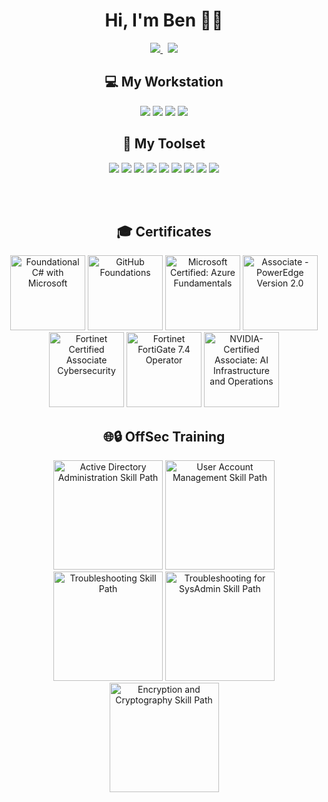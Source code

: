 <h1 align='center'>
  Hi, I'm Ben 👨‍💻
</h1>

<p align='center'>
  <a href="https://www.linkedin.com/in/benmilton">
    <img src="https://img.shields.io/badge/linkedin-%230077B5.svg?&style=for-the-badge&logo=linkedin&logoColor=white" />
  </a>&nbsp;
  <a href="https://www.credly.com/users/benmilton">
    <img src="https://img.shields.io/badge/Credly-FF6B00.svg?style=for-the-badge&logo=Credly&logoColor=white" />
  </a>
</p>

<h2 align='center'>
  💻 My Workstation
</h2>
<p align='center'>
  <img src="https://img.shields.io/badge/Windows-11-0078d4?style=for-the-badge&logoColor=white"/>
  <img src="https://img.shields.io/badge/intel-core%20i7%2012th-%230071C5.svg?&style=for-the-badge&logo=intel&logoColor=white" />
  <img src="https://img.shields.io/badge/RAM-32GB-%230071C5.svg?&style=for-the-badge&logoColor=white" />
  <img src="https://img.shields.io/badge/nvidia-RTX%203070-%2376B900.svg?&style=for-the-badge&logo=nvidia&logoColor=white" />
 </p> 
 
<h2 align='center'>
  🔨 My Toolset
</h2>
<p align='center'>
  <img src="https://img.shields.io/badge/Visual_Studio_2022-5C2D91?style=for-the-badge&logoColor=white" />
  <img src="https://img.shields.io/badge/GitHub-100000?style=for-the-badge&logo=github&logoColor=white"
  <img src="https://img.shields.io/badge/Notepad++-%2376B900.svg?style=for-the-badge&logo=notepad%2B%2B&logoColor=black" />
  <img src="https://img.shields.io/badge/Kali_Linux-557C94?style=for-the-badge&logo=kali-linux&logoColor=white" />
  <img src="https://img.shields.io/badge/Hyper_v-0089D6?style=for-the-badge&logoColor=white" />
  <img src="https://img.shields.io/badge/C%23-512BD4?style=for-the-badge&logoColor=white" />
  <img src="https://img.shields.io/badge/.NET-512BD4?style=for-the-badge&logo=dotnet&logoColor=white" />
  <img src="https://img.shields.io/badge/Sqlite-003B57?style=for-the-badge&logo=sqlite&logoColor=white" />
  <img src="https://img.shields.io/badge/microsoft%20azure-0089D6?style=for-the-badge&logoColor=white" />
  <img src="https://img.shields.io/badge/Android_Studio-3DDC84?style=for-the-badge&logo=android-studio&logoColor=white" />
</p>

<br/><br/>
  
<h2 align='center'>
  🎓 Certificates
</h2>
  <p align='center'>
  <a href="https://www.freecodecamp.org/certification/BenMilton/foundational-c-sharp-with-microsoft"><img src="https://raw.githubusercontent.com/dotnet/vscode-csharp/main/images/csharpIcon.png" alt="Foundational C# with Microsoft" style="width:120px;height:120px;"></a>
  <a href="https://www.credly.com/badges/3c3574aa-1882-43f9-a0b9-5c2fecc012df/public_url"><img src="https://images.credly.com/images/024d0122-724d-4c5a-bd83-cfe3c4b7a073/image.png" alt="GitHub Foundations" style="width:120px;height:120px;"></a>
  <a href="https://learn.microsoft.com/en-us/users/bengaming/credentials/645276b792840b67"><img src="https://learn.microsoft.com/en-us/media/learn/certification/badges/microsoft-certified-fundamentals-badge.svg" alt="Microsoft Certified: Azure Fundamentals" style="width:120px;height:120px;"></a>
  <a href="https://www.credly.com/badges/91e39c1e-45a4-4f58-b145-4c159a4bb58f"><img src="https://images.credly.com/images/b928d7fa-5379-4f29-8039-8bef0d09f53a/Associate_Badge_-_PowerEdge.png" alt="Associate - PowerEdge Version 2.0" style="width:120px;height:120px;"></a>
  <a href="https://www.credly.com/badges/db5a7055-f00a-4700-8e56-79f807342c4f"><img src="https://images.credly.com/images/20082fc1-94af-4773-9df0-28856b566748/image.png" alt="Fortinet Certified Associate Cybersecurity" style="width:120px;height:120px;"></a>
  <a href="https://www.credly.com/badges/2ecc4184-92cd-4b72-a367-3ca235f807fb"><img src="https://images.credly.com/images/4b6db74c-f2da-4958-ad21-27288f2dd7f3/image.png" alt="Fortinet FortiGate 7.4 Operator" style="width:120px;height:120px;"></a>
  <a href="https://www.credly.com/badges/8b822947-bb03-43e3-b2c3-37ae93ae55a8"><img src="https://images.credly.com/images/3d924691-436a-4fb6-b19b-1005ccbb6135/blob" alt="NVIDIA-Certified Associate: AI Infrastructure and Operations" style="width:120px;height:120px;"></a>
</p>

<h2 align='center'>
  🌐🔒 OffSec Training
</h2>
<p align='center'>
<a href="https://www.credential.net/9c501b42-c1af-4c23-ae0d-de379e03a7c3"><img src="https://api.accredible.com/v1/frontend/credential_website_embed_image/badge/107458269" alt="Active Directory Administration Skill Path" style="width:175px;height:175px;"></a>
<a href="https://www.credential.net/ee91f8c1-3e3e-481d-8f60-00ce5eb03e8c"><img src="https://api.accredible.com/v1/frontend/credential_website_embed_image/badge/111042962" alt="User Account Management Skill Path" style="width:175px;height:175px;"></a>
<a href="https://www.credential.net/680dc401-b77d-4a86-9764-867765a1bd80"><img src="https://api.accredible.com/v1/frontend/credential_website_embed_image/badge/111265587" alt="Troubleshooting Skill Path" style="width:175px;height:175px;"></a>
<a href="https://www.credential.net/0bd82e10-274a-42e6-8d4c-a701098f2261"><img src="https://api.accredible.com/v1/frontend/credential_website_embed_image/badge/116636459" alt="Troubleshooting for SysAdmin Skill Path" style="width:175px;height:175px;"></a>
<a href="https://www.credential.net/33dbd49a-983b-47f6-b6dc-4816c5b78cf7"><img src="https://api.accredible.com/v1/frontend/credential_website_embed_image/badge/117040060" alt="Encryption and Cryptography Skill Path" style="width:175px;height:175px;"></a>
